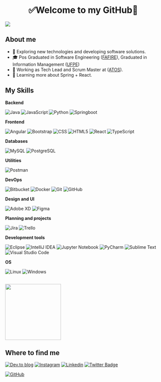 <h1 align="center"> 
	✅Welcome to my GitHub🚀
</h1>

![](https://komarev.com/ghpvc/?username=thribeiro8&color=006bed)

## About me

- 🤔 Exploring new technologies and developing software solutions.
- 🎓 Pos Graduated in Software Engineering ([FAFIRE](https://www.fafire.br/)), Graduated in Information Management ([UFPE](https://www.ufpe.br/))
- 💼 Working as Tech Lead and Scrum Master at ([ATOS](https://atos.net/pt-br/brasil-atos)).
- 🌱 Learning more about Spring + React.

## My Skills

**Backend**

![Java](https://img.shields.io/badge/-Java-333333?style=flat&logo=openjdk&logoColor=ED8B00)
![JavaScript](https://img.shields.io/badge/-JavaScript-333333?style=flat&logo=javascript)
![Python](https://img.shields.io/badge/Python-333333?style=flat&logo=python&logoColor=3776AB)
![Springboot](https://img.shields.io/badge/-Spring_Boot-333333?style=flat&logo=spring&logoColor=green)

**Frontend**

![Angular](https://img.shields.io/badge/Angular-333333?style=flat&logo=angular&logoColor=red)
![Bootstrap](https://img.shields.io/badge/Bootstrap-333333?style=flat&logo=bootstrap&logoColor=#0275d8)
![CSS](https://img.shields.io/badge/-CSS-333333?style=flat&logo=CSS3&logoColor=1572B6)
![HTML5](https://img.shields.io/badge/-HTML5-333333?style=flat&logo=HTML5)
![React](https://img.shields.io/badge/-React-333333?style=flat&logo=react)
![TypeScript](https://img.shields.io/badge/Typescript-333333?style=flat&logo=typeScript)

**Databases**

![MySQL](https://img.shields.io/badge/-MySQL-333333?style=flat&logo=mysql&logoColor=blue)
![PostgreSQL](https://img.shields.io/badge/-PostgreSQL-333333?style=flat&logo=postgresql&logoColor=blue)



**Utilities**

![Postman](https://img.shields.io/badge/-Postman-333333?style=flat&logo=postman)

**DevOps**

![Bitbucket](https://img.shields.io/badge/-Bitbucket-333333?style=flat&logo=bitbucket&logoColor=3776AB)
![Docker](https://img.shields.io/badge/-Docker-333333?style=flat&logo=docker)
![Git](https://img.shields.io/badge/-Git-333333?style=flat&logo=git)
![GitHub](https://img.shields.io/badge/-GitHub-333333?style=flat&logo=github)

**Design and UI**

![Adobe XD](https://img.shields.io/badge/-Adobe%20XD-333333?style=flat&logo=adobe-xd&logoColor=violet)
![Figma](https://img.shields.io/badge/-Figma-333333?style=flat&logo=figma&logoColor=007ACC)

**Planning and projects**

![Jira](https://img.shields.io/badge/-Jira-333333?style=flat&logo=jira&logoColor=0052CC)
![Trello](https://img.shields.io/badge/-Trello-333333?style=flat&logo=trello&logoColor=007ACC)

**Development tools**

![Eclipse](https://img.shields.io/badge/-Eclipse-333333?style=flat&logo=eclipse-ide&logoColor=white)
![IntelliJ IDEA](https://img.shields.io/badge/IntellijIDEA-333333?style=flat&logo=intellij-idea&logoColor=white)
![Jupyter Notebook](https://img.shields.io/badge/Jupyter_Notebook-333333?style=flat&logo=jupyter&logoColor=%23FA0F00.svg)
![PyCharm](https://img.shields.io/badge/-PyCharm-333333?style=flat&logo=PyCharm&logoColor=white)
![Sublime Text](https://img.shields.io/badge/Sublime_Text-333333?style=flat&logo=sublime-text&logoColor=important)
![Visual Studio Code](https://img.shields.io/badge/-Visual%20Studio%20Code-333333?style=flat&logo=visual-studio-code&logoColor=007ACC)

**OS**

![Linux](https://img.shields.io/badge/-Linux-333333?style=flat&logo=Linux&logoColor=FCC624) 
![Windows](https://img.shields.io/badge/-Windows-333333?style=flat&logo=Windows&logoColor=0078D6)

<br/>

<a href="https://github.com/thribeiro8" title="Thomas Profile">
  <img height="180em" src="https://github-readme-stats.vercel.app/api?username=thribeiro8&theme=dracula&show_icons=true" />
</a>

## Where to find me

[![Dev.to blog](https://img.shields.io/badge/Dev.to-0A0A0A?&logo=dev.to&logoColor=white)](https://dev.to/thribeiro8)
[![Instagram](https://img.shields.io/badge/-Instagram-E4405F?&logo=Instagram&logoColor=FFFFFF)](https://www.instagram.com/thribeiro8/)
[![Linkedin](https://img.shields.io/badge/-thomasdribeiro-blue?&logo=Linkedin&logoColor=white&link=https://www.linkedin.com/in/thomasdribeiro)](https://www.linkedin.com/in/thomasdribeiro)
[![Twitter Badge](https://img.shields.io/badge/-Twitter-1ca0f1?&labelColor=1ca0f1&logo=twitter&logoColor=white&link=https://twitter.com/thribeiro8)](https://twitter.com/thribeiro8)

[![GitHub](https://img.shields.io/github/followers/thribeiro8?label=follow&style=social)](https://github.com/thribeiro8/)
